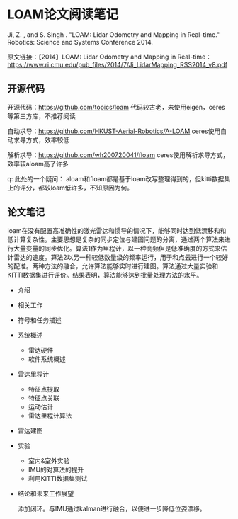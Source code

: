 # LOAM论文阅读笔记

Ji, Z. , and  S. Singh . "LOAM: Lidar Odometry and Mapping in Real-time." Robotics: Science and Systems Conference 2014.

原文链接：【2014】LOAM: Lidar Odometry and Mapping in Real-time：https://www.ri.cmu.edu/pub_files/2014/7/Ji_LidarMapping_RSS2014_v8.pdf

## 开源代码

开源代码：https://github.com/topics/loam  代码较古老，未使用eigen，ceres等第三方库，不推荐阅读

自动求导：https://github.com/HKUST-Aerial-Robotics/A-LOAM ceres使用自动求导方式，效率较低

解析求导：https://github.com/wh200720041/floam ceres使用解析求导方式，效率较aloam高了许多

q: 此处的一个疑问： aloam和floam都是基于loam改写整理得到的，但kitti数据集上的评分，都较loam低许多，不知原因为何。

## 论文笔记

loam在没有配置高准确性的激光雷达和惯导的情况下，能够同时达到低漂移和和低计算复杂性。主要思想是复杂的同步定位与建图问题的分离，通过两个算法来进行大量变量的同步优化。算法1作为里程计，以一种高频但是低准确度的方式来估计雷达的速度。算法2以另一种较低数量级的频率运行，用于和点云进行一个较好的配准。两种方法的融合，允许算法能够实时进行建图。算法通过大量实验和KITTI数据集进行评价。结果表明，算法能够达到批量处理方法的水平。

- 介绍
- 相关工作
- 符号和任务描述
- 系统概述
  - 雷达硬件
  - 软件系统概述
- 雷达里程计
  - 特征点提取
  - 特征点关联
  - 运动估计
  - 雷达里程计算法
- 雷达建图



- 实验
  - 室内&室外实验
  - IMU的对算法的提升
  - 利用KITTI数据集测试
  
    
  
- 结论和未来工作展望

  添加闭环。与IMU通过kalman进行融合，以便进一步降低位姿漂移。